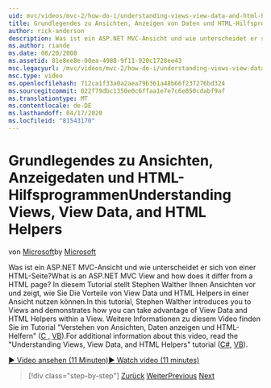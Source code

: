 ```yaml
---
uid: mvc/videos/mvc-2/how-do-i/understanding-views-view-data-and-html-helpers
title: Grundlegendes zu Ansichten, Anzeigen von Daten und HTML-Hilfsprogrammen | Microsoft Docs
author: rick-anderson
description: Was ist ein ASP.NET MVC-Ansicht und wie unterscheidet er sich von einer HTML-Seite? In diesem Tutorial stellt Stephen Walther Ihnen Ansichten vor und zeigt, wie Sie...
ms.author: riande
ms.date: 08/20/2008
ms.assetid: 81e8ee8e-00ea-4988-9f11-920c1728ee43
msc.legacyurl: /mvc/videos/mvc-2/how-do-i/understanding-views-view-data-and-html-helpers
msc.type: video
ms.openlocfilehash: 712ca1f33a0a2aea79b361a48b66f237276bd324
ms.sourcegitcommit: 022f79dbc1350e0c6ffaa1e7e7c6e850cdabf9af
ms.translationtype: MT
ms.contentlocale: de-DE
ms.lasthandoff: 04/17/2020
ms.locfileid: "81543170"
---
```

# <a name="understanding-views-view-data-and-html-helpers"></a><span data-ttu-id="7525b-104">Grundlegendes zu Ansichten, Anzeigedaten und HTML-Hilfsprogrammen</span><span class="sxs-lookup"><span data-stu-id="7525b-104">Understanding Views, View Data, and HTML Helpers</span></span>

<span data-ttu-id="7525b-105">von [Microsoft](https://github.com/microsoft)</span><span class="sxs-lookup"><span data-stu-id="7525b-105">by [Microsoft](https://github.com/microsoft)</span></span>

<span data-ttu-id="7525b-106">Was ist ein ASP.NET MVC-Ansicht und wie unterscheidet er sich von einer HTML-Seite?</span><span class="sxs-lookup"><span data-stu-id="7525b-106">What is an ASP.NET MVC View and how does it differ from a HTML page?</span></span> <span data-ttu-id="7525b-107">In diesem Tutorial stellt Stephen Walther Ihnen Ansichten vor und zeigt, wie Sie Die Vorteile von View Data und HTML Helpers in einer Ansicht nutzen können.</span><span class="sxs-lookup"><span data-stu-id="7525b-107">In this tutorial, Stephen Walther introduces you to Views and demonstrates how you can take advantage of View Data and HTML Helpers within a View.</span></span> <span data-ttu-id="7525b-108">Weitere Informationen zu diesem Video finden Sie im Tutorial "Verstehen von Ansichten, Daten anzeigen und HTML-Helfern" ([C ,](../../../overview/older-versions-1/views/asp-net-mvc-views-overview-cs.md) [VB](../../../overview/older-versions-1/views/asp-net-mvc-views-overview-vb.md)).</span><span class="sxs-lookup"><span data-stu-id="7525b-108">For additional information about this video, read the "Understanding Views, View Data, and HTML Helpers" tutorial ([C#](../../../overview/older-versions-1/views/asp-net-mvc-views-overview-cs.md), [VB](../../../overview/older-versions-1/views/asp-net-mvc-views-overview-vb.md)).</span></span>

[<span data-ttu-id="7525b-109">&#9654; Video ansehen (11 Minuten)</span><span class="sxs-lookup"><span data-stu-id="7525b-109">&#9654; Watch video (11 minutes)</span></span>](https://channel9.msdn.com/Blogs/ASP-NET-Site-Videos/understanding-views-view-data-and-html-helpers)

> [!div class="step-by-step"]
> <span data-ttu-id="7525b-110">[Zurück](understanding-controllers-controller-actions-and-action-results.md)
> [Weiter](an-introduction-to-url-routing.md)</span><span class="sxs-lookup"><span data-stu-id="7525b-110">[Previous](understanding-controllers-controller-actions-and-action-results.md)
[Next](an-introduction-to-url-routing.md)</span></span>
